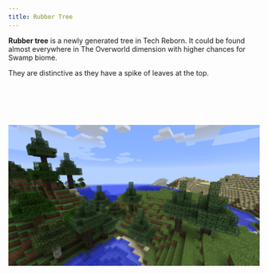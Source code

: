 ```yaml
---
title: Rubber Tree
---
```


<ItemImage file="rubber_sapling" alt="Rubber Sapling" size="200" />

**Rubber tree** is a newly generated tree in Tech Reborn. It could be found almost everywhere in The Overworld dimension with higher chances for Swamp biome.

They are distinctive as they have a spike of leaves at the top.

<br /> <br /> <br /> <br />

![rubber_tree_gen](/img/rubber_tree_gen.png)